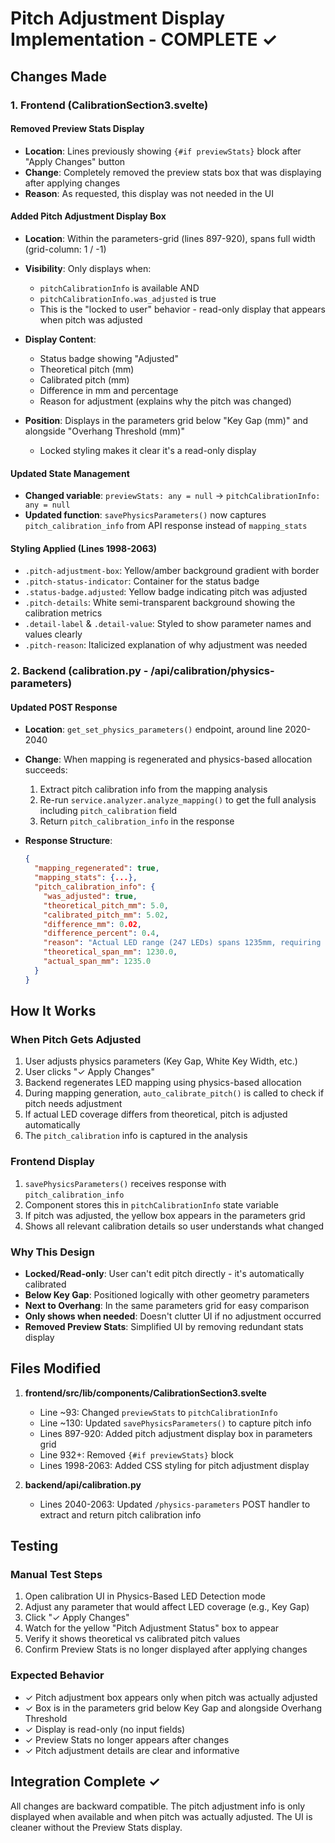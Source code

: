 # Pitch Adjustment Display Implementation - COMPLETE ✓

## Changes Made

### 1. Frontend (CalibrationSection3.svelte)

#### Removed Preview Stats Display
- **Location**: Lines previously showing `{#if previewStats}` block after "Apply Changes" button
- **Change**: Completely removed the preview stats box that was displaying after applying changes
- **Reason**: As requested, this display was not needed in the UI

#### Added Pitch Adjustment Display Box
- **Location**: Within the parameters-grid (lines 897-920), spans full width (grid-column: 1 / -1)
- **Visibility**: Only displays when:
  - `pitchCalibrationInfo` is available AND
  - `pitchCalibrationInfo.was_adjusted` is true
  - This is the "locked to user" behavior - read-only display that appears when pitch was adjusted
  
- **Display Content**:
  - Status badge showing "Adjusted"
  - Theoretical pitch (mm)
  - Calibrated pitch (mm) 
  - Difference in mm and percentage
  - Reason for adjustment (explains why the pitch was changed)

- **Position**: Displays in the parameters grid below "Key Gap (mm)" and alongside "Overhang Threshold (mm)"
  - Locked styling makes it clear it's a read-only display

#### Updated State Management
- **Changed variable**: `previewStats: any = null` → `pitchCalibrationInfo: any = null`
- **Updated function**: `savePhysicsParameters()` now captures `pitch_calibration_info` from API response instead of `mapping_stats`

#### Styling Applied (Lines 1998-2063)
- `.pitch-adjustment-box`: Yellow/amber background gradient with border
- `.pitch-status-indicator`: Container for the status badge
- `.status-badge.adjusted`: Yellow badge indicating pitch was adjusted
- `.pitch-details`: White semi-transparent background showing the calibration metrics
- `.detail-label` & `.detail-value`: Styled to show parameter names and values clearly
- `.pitch-reason`: Italicized explanation of why adjustment was needed

### 2. Backend (calibration.py - /api/calibration/physics-parameters)

#### Updated POST Response
- **Location**: `get_set_physics_parameters()` endpoint, around line 2020-2040
- **Change**: When mapping is regenerated and physics-based allocation succeeds:
  1. Extract pitch calibration info from the mapping analysis
  2. Re-run `service.analyzer.analyze_mapping()` to get the full analysis including `pitch_calibration` field
  3. Return `pitch_calibration_info` in the response

- **Response Structure**:
  ```json
  {
    "mapping_regenerated": true,
    "mapping_stats": {...},
    "pitch_calibration_info": {
      "was_adjusted": true,
      "theoretical_pitch_mm": 5.0,
      "calibrated_pitch_mm": 5.02,
      "difference_mm": 0.02,
      "difference_percent": 0.4,
      "reason": "Actual LED range (247 LEDs) spans 1235mm, requiring pitch adjustment",
      "theoretical_span_mm": 1230.0,
      "actual_span_mm": 1235.0
    }
  }
  ```

## How It Works

### When Pitch Gets Adjusted
1. User adjusts physics parameters (Key Gap, White Key Width, etc.)
2. User clicks "✓ Apply Changes"
3. Backend regenerates LED mapping using physics-based allocation
4. During mapping generation, `auto_calibrate_pitch()` is called to check if pitch needs adjustment
5. If actual LED coverage differs from theoretical, pitch is adjusted automatically
6. The `pitch_calibration` info is captured in the analysis

### Frontend Display
1. `savePhysicsParameters()` receives response with `pitch_calibration_info`
2. Component stores this in `pitchCalibrationInfo` state variable
3. If pitch was adjusted, the yellow box appears in the parameters grid
4. Shows all relevant calibration details so user understands what changed

### Why This Design
- **Locked/Read-only**: User can't edit pitch directly - it's automatically calibrated
- **Below Key Gap**: Positioned logically with other geometry parameters
- **Next to Overhang**: In the same parameters grid for easy comparison
- **Only shows when needed**: Doesn't clutter UI if no adjustment occurred
- **Removed Preview Stats**: Simplified UI by removing redundant stats display

## Files Modified

1. **frontend/src/lib/components/CalibrationSection3.svelte**
   - Line ~93: Changed `previewStats` to `pitchCalibrationInfo`
   - Line ~130: Updated `savePhysicsParameters()` to capture pitch info
   - Lines 897-920: Added pitch adjustment display box in parameters grid
   - Line 932+: Removed `{#if previewStats}` block
   - Lines 1998-2063: Added CSS styling for pitch adjustment display

2. **backend/api/calibration.py**
   - Lines 2040-2063: Updated `/physics-parameters` POST handler to extract and return pitch calibration info

## Testing

### Manual Test Steps
1. Open calibration UI in Physics-Based LED Detection mode
2. Adjust any parameter that would affect LED coverage (e.g., Key Gap)
3. Click "✓ Apply Changes"
4. Watch for the yellow "Pitch Adjustment Status" box to appear
5. Verify it shows theoretical vs calibrated pitch values
6. Confirm Preview Stats is no longer displayed after applying changes

### Expected Behavior
- ✓ Pitch adjustment box appears only when pitch was actually adjusted
- ✓ Box is in the parameters grid below Key Gap and alongside Overhang Threshold
- ✓ Display is read-only (no input fields)
- ✓ Preview Stats no longer appears after changes
- ✓ Pitch adjustment details are clear and informative

## Integration Complete ✓
All changes are backward compatible. The pitch adjustment info is only displayed when available and when pitch was actually adjusted. The UI is cleaner without the Preview Stats display.
